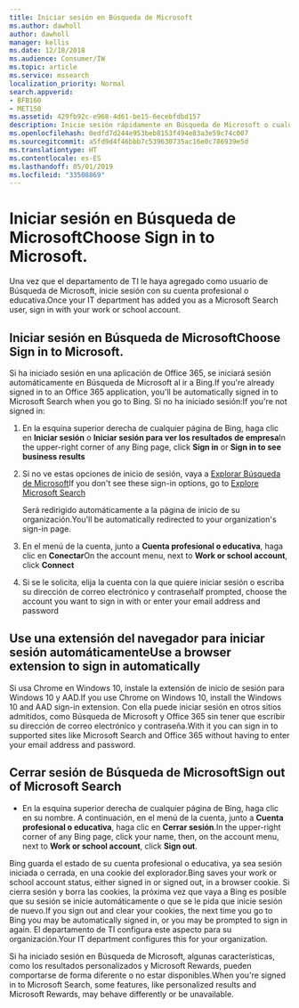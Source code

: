 ```yaml
---
title: Iniciar sesión en Búsqueda de Microsoft
ms.author: dawholl
author: dawholl
manager: kellis
ms.date: 12/18/2018
ms.audience: Consumer/IW
ms.topic: article
ms.service: mssearch
localization_priority: Normal
search.appverid:
- BFB160
- MET150
ms.assetid: 429fb92c-e968-4d61-be15-6ecebfdbd157
description: Inicie sesión rápidamente en Búsqueda de Microsoft o cualquier aplicación de Office 365 con una cuenta profesional o educativa
ms.openlocfilehash: 0edfd7d244e953beb8153f494e83a3e59c74c007
ms.sourcegitcommit: a5fd9d4f46bbb7c539630735ac16e0c786939e5d
ms.translationtype: HT
ms.contentlocale: es-ES
ms.lasthandoff: 05/01/2019
ms.locfileid: "33508869"
---
```

# <a name="sign-in-to-microsoft-search"></a><span data-ttu-id="7fbc8-103">Iniciar sesión en Búsqueda de Microsoft</span><span class="sxs-lookup"><span data-stu-id="7fbc8-103">Choose Sign in to Microsoft.</span></span>

<span data-ttu-id="7fbc8-104">Una vez que el departamento de TI le haya agregado como usuario de Búsqueda de Microsoft, inicie sesión con su cuenta profesional o educativa.</span><span class="sxs-lookup"><span data-stu-id="7fbc8-104">Once your IT department has added you as a Microsoft Search user, sign in with your work or school account.</span></span>
  
## <a name="sign-in-to-microsoft-search"></a><span data-ttu-id="7fbc8-105">Iniciar sesión en Búsqueda de Microsoft</span><span class="sxs-lookup"><span data-stu-id="7fbc8-105">Choose Sign in to Microsoft.</span></span>

<span data-ttu-id="7fbc8-106">Si ha iniciado sesión en una aplicación de Office 365, se iniciará sesión automáticamente en Búsqueda de Microsoft al ir a Bing.</span><span class="sxs-lookup"><span data-stu-id="7fbc8-106">If you're already signed in to an Office 365 application, you'll be automatically signed in to Microsoft Search when you go to Bing.</span></span> <span data-ttu-id="7fbc8-107">Si no ha iniciado sesión:</span><span class="sxs-lookup"><span data-stu-id="7fbc8-107">If you're not signed in:</span></span>
  
1. <span data-ttu-id="7fbc8-108">En la esquina superior derecha de cualquier página de Bing, haga clic en **Iniciar sesión** o **Iniciar sesión para ver los resultados de empresa**</span><span class="sxs-lookup"><span data-stu-id="7fbc8-108">In the upper-right corner of any Bing page, click **Sign in** or **Sign in to see business results**</span></span>
    
2. <span data-ttu-id="7fbc8-109">Si no ve estas opciones de inicio de sesión, vaya a [Explorar Búsqueda de Microsoft](https://www.bing.com/business/explore)</span><span class="sxs-lookup"><span data-stu-id="7fbc8-109">If you don't see these sign-in options, go to [Explore Microsoft Search](https://www.bing.com/business/explore)</span></span>
    
    <span data-ttu-id="7fbc8-110">Será redirigido automáticamente a la página de inicio de su organización.</span><span class="sxs-lookup"><span data-stu-id="7fbc8-110">You'll be automatically redirected to your organization's sign-in page.</span></span>
    
3. <span data-ttu-id="7fbc8-111">En el menú de la cuenta, junto a **Cuenta profesional o educativa**, haga clic en **Conectar**</span><span class="sxs-lookup"><span data-stu-id="7fbc8-111">On the account menu, next to **Work or school account**, click **Connect**</span></span>
    
4. <span data-ttu-id="7fbc8-112">Si se le solicita, elija la cuenta con la que quiere iniciar sesión o escriba su dirección de correo electrónico y contraseña</span><span class="sxs-lookup"><span data-stu-id="7fbc8-112">If prompted, choose the account you want to sign in with or enter your email address and password</span></span>
    
## <a name="use-a-browser-extension-to-sign-in-automatically"></a><span data-ttu-id="7fbc8-113">Use una extensión del navegador para iniciar sesión automáticamente</span><span class="sxs-lookup"><span data-stu-id="7fbc8-113">Use a browser extension to sign in automatically</span></span>

<span data-ttu-id="7fbc8-114">Si usa Chrome en Windows 10, instale la extensión de inicio de sesión para Windows 10 y AAD.</span><span class="sxs-lookup"><span data-stu-id="7fbc8-114">If you use Chrome on Windows 10, install the Windows 10 and AAD sign-in extension.</span></span> <span data-ttu-id="7fbc8-115">Con ella puede iniciar sesión en otros sitios admitidos, como Búsqueda de Microsoft y Office 365 sin tener que escribir su dirección de correo electrónico y contraseña.</span><span class="sxs-lookup"><span data-stu-id="7fbc8-115">With it you can sign in to supported sites like Microsoft Search and Office 365 without having to enter your email address and password.</span></span>
  
## <a name="sign-out-of-microsoft-search"></a><span data-ttu-id="7fbc8-116">Cerrar sesión de Búsqueda de Microsoft</span><span class="sxs-lookup"><span data-stu-id="7fbc8-116">Sign out of Microsoft Search</span></span>

- <span data-ttu-id="7fbc8-117">En la esquina superior derecha de cualquier página de Bing, haga clic en su nombre. A continuación, en el menú de la cuenta, junto a **Cuenta profesional o educativa**, haga clic en **Cerrar sesión**.</span><span class="sxs-lookup"><span data-stu-id="7fbc8-117">In the upper-right corner of any Bing page, click your name, then, on the account menu, next to **Work or school account**, click **Sign out**.</span></span>
    
<span data-ttu-id="7fbc8-118">Bing guarda el estado de su cuenta profesional o educativa, ya sea sesión iniciada o cerrada, en una cookie del explorador.</span><span class="sxs-lookup"><span data-stu-id="7fbc8-118">Bing saves your work or school account status, either signed in or signed out, in a browser cookie.</span></span> <span data-ttu-id="7fbc8-119">Si cierra sesión y borra las cookies, la próxima vez que vaya a Bing es posible que su sesión se inicie automáticamente o que se le pida que inicie sesión de nuevo.</span><span class="sxs-lookup"><span data-stu-id="7fbc8-119">If you sign out and clear your cookies, the next time you go to Bing you may be automatically signed in, or you may be prompted to sign in again.</span></span> <span data-ttu-id="7fbc8-120">El departamento de TI configura este aspecto para su organización.</span><span class="sxs-lookup"><span data-stu-id="7fbc8-120">Your IT department configures this for your organization.</span></span>
  
<span data-ttu-id="7fbc8-121">Si ha iniciado sesión en Búsqueda de Microsoft, algunas características, como los resultados personalizados y Microsoft Rewards, pueden comportarse de forma diferente o no estar disponibles.</span><span class="sxs-lookup"><span data-stu-id="7fbc8-121">When you're signed in to Microsoft Search, some features, like personalized results and Microsoft Rewards, may behave differently or be unavailable.</span></span>

  

